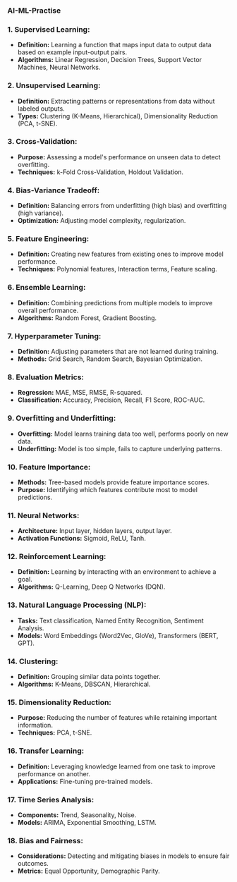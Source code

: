 ### AI-ML-Practise

### 1. **Supervised Learning:**
   - **Definition:** Learning a function that maps input data to output data based on example input-output pairs.
   - **Algorithms:** Linear Regression, Decision Trees, Support Vector Machines, Neural Networks.

### 2. **Unsupervised Learning:**
   - **Definition:** Extracting patterns or representations from data without labeled outputs.
   - **Types:** Clustering (K-Means, Hierarchical), Dimensionality Reduction (PCA, t-SNE).

### 3. **Cross-Validation:**
   - **Purpose:** Assessing a model's performance on unseen data to detect overfitting.
   - **Techniques:** k-Fold Cross-Validation, Holdout Validation.

### 4. **Bias-Variance Tradeoff:**
   - **Definition:** Balancing errors from underfitting (high bias) and overfitting (high variance).
   - **Optimization:** Adjusting model complexity, regularization.

### 5. **Feature Engineering:**
   - **Definition:** Creating new features from existing ones to improve model performance.
   - **Techniques:** Polynomial features, Interaction terms, Feature scaling.

### 6. **Ensemble Learning:**
   - **Definition:** Combining predictions from multiple models to improve overall performance.
   - **Algorithms:** Random Forest, Gradient Boosting.

### 7. **Hyperparameter Tuning:**
   - **Definition:** Adjusting parameters that are not learned during training.
   - **Methods:** Grid Search, Random Search, Bayesian Optimization.

### 8. **Evaluation Metrics:**
   - **Regression:** MAE, MSE, RMSE, R-squared.
   - **Classification:** Accuracy, Precision, Recall, F1 Score, ROC-AUC.

### 9. **Overfitting and Underfitting:**
   - **Overfitting:** Model learns training data too well, performs poorly on new data.
   - **Underfitting:** Model is too simple, fails to capture underlying patterns.

### 10. **Feature Importance:**
   - **Methods:** Tree-based models provide feature importance scores.
   - **Purpose:** Identifying which features contribute most to model predictions.

### 11. **Neural Networks:**
   - **Architecture:** Input layer, hidden layers, output layer.
   - **Activation Functions:** Sigmoid, ReLU, Tanh.

### 12. **Reinforcement Learning:**
   - **Definition:** Learning by interacting with an environment to achieve a goal.
   - **Algorithms:** Q-Learning, Deep Q Networks (DQN).

### 13. **Natural Language Processing (NLP):**
   - **Tasks:** Text classification, Named Entity Recognition, Sentiment Analysis.
   - **Models:** Word Embeddings (Word2Vec, GloVe), Transformers (BERT, GPT).

### 14. **Clustering:**
   - **Definition:** Grouping similar data points together.
   - **Algorithms:** K-Means, DBSCAN, Hierarchical.

### 15. **Dimensionality Reduction:**
   - **Purpose:** Reducing the number of features while retaining important information.
   - **Techniques:** PCA, t-SNE.

### 16. **Transfer Learning:**
   - **Definition:** Leveraging knowledge learned from one task to improve performance on another.
   - **Applications:** Fine-tuning pre-trained models.

### 17. **Time Series Analysis:**
   - **Components:** Trend, Seasonality, Noise.
   - **Models:** ARIMA, Exponential Smoothing, LSTM.

### 18. **Bias and Fairness:**
   - **Considerations:** Detecting and mitigating biases in models to ensure fair outcomes.
   - **Metrics:** Equal Opportunity, Demographic Parity.
